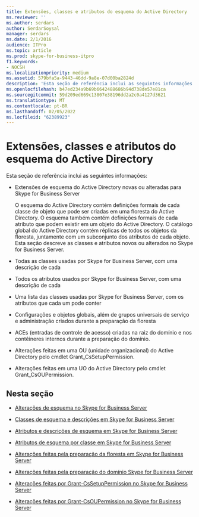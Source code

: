 ```yaml
---
title: Extensões, classes e atributos do esquema do Active Directory
ms.reviewer: ''
ms.author: serdars
author: SerdarSoysal
manager: serdars
ms.date: 2/1/2016
audience: ITPro
ms.topic: article
ms.prod: skype-for-business-itpro
f1.keywords:
- NOCSH
ms.localizationpriority: medium
ms.assetid: 579bfa5a-9443-46dd-9a8e-07d00ba2824d
description: 'Esta seção de referência inclui as seguintes informações:'
ms.openlocfilehash: b47ed234a9b69b6642488686b94d738de57e81ca
ms.sourcegitcommit: 59d209ed669c13807e38196dd2a2c0a4127d3621
ms.translationtype: MT
ms.contentlocale: pt-BR
ms.lasthandoff: 02/05/2022
ms.locfileid: "62389923"
---
```

# <a name="active-directory-schema-extensions-classes-and-attributes"></a>Extensões, classes e atributos do esquema do Active Directory
 
Esta seção de referência inclui as seguintes informações: 
  
- Extensões de esquema do Active Directory novas ou alteradas para Skype for Business Server
    
    O esquema do Active Directory contém definições formais de cada classe de objeto que pode ser criadas em uma floresta do Active Directory. O esquema também contém definições formais de cada atributo que podem existir em um objeto do Active Directory. O catálogo global do Active Directory contém réplicas de todos os objetos da floresta, juntamente com um subconjunto dos atributos de cada objeto. Esta seção descreve as classes e atributos novos ou alterados no Skype for Business Server.
    
- Todas as classes usadas por Skype for Business Server, com uma descrição de cada
    
- Todos os atributos usados por Skype for Business Server, com uma descrição de cada
    
- Uma lista das classes usadas por Skype for Business Server, com os atributos que cada um pode conter
    
- Configurações e objetos globais, além de grupos universais de serviço e administração criados durante a preparação da floresta
    
- ACEs (entradas de controle de acesso) criadas na raiz do domínio e nos contêineres internos durante a preparação do domínio.
    
- Alterações feitas em uma OU (unidade organizacional) do Active Directory pelo cmdlet Grant_CsSetupPermission.
    
- Alterações feitas em uma UO do Active Directory pelo cmdlet Grant_CsOUPermission.
    
## <a name="in-this-section"></a>Nesta seção

- [Alterações de esquema no Skype for Business Server](schema-changes.md)
    
- [Classes de esquema e descrições em Skype for Business Server](schema-classes-and-descriptions.md)
    
- [Atributos e descrições de esquema em Skype for Business Server](schema-attributes-and-descriptions.md)
    
- [Atributos de esquema por classe em Skype for Business Server](schema-attributes-by-class.md)
    
- [Alterações feitas pela preparação da floresta em Skype for Business Server](changes-made-by-forest-preparation.md)
    
- [Alterações feitas pela preparação do domínio Skype for Business Server](changes-made-by-domain-preparation.md)
    
- [Alterações feitas por Grant-CsSetupPermission no Skype for Business Server](changes-made-by-grant-cssetuppermission.md)
    
- [Alterações feitas por Grant-CsOUPermission no Skype for Business Server](changes-made-by-grant-csoupermission.md)
    

